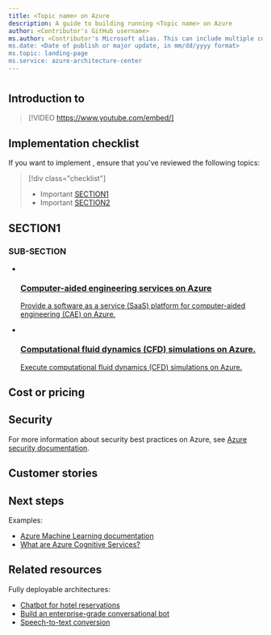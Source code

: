 ```yaml
---
title: <Topic name> on Azure
description: A guide to building running <Topic name> on Azure
author: <Contributor's GitHub username>
ms.author: <Contributor's Microsoft alias. This can include multiple contributors, separated by commas.> 
ms.date: <Date of publish or major update, in mm/dd/yyyy format>
ms.topic: landing-page
ms.service: azure-architecture-center
---
```

<!-- markdownlint-disable MD033 -->
<!-- markdownlint-disable MD026 -->

# <!--Topic name-->

## Introduction to <!--Topic-->

<!-- markdownlint-disable MD034 -->

> [!VIDEO https://www.youtube.com/embed/]

<!-- markdownlint-enable MD034 -->

<!--Add the <Topic> description.-->

## Implementation checklist

If you want to implement <!--Topic name-->, ensure that you've reviewed the following topics:

<!-- markdownlint-disable MD032 -->

> [!div class="checklist"]
> - Important [SECTION1](#section1)
> - Important [SECTION2](#section2)

<!-- markdownlint-enable MD032 -->

## SECTION1

### SUB-SECTION
<!-- This template enables the card layout on topic pages. Use this template for links to scenarios, reference architectures, and solutions. You only need to change the highlighted sections, including the link, image, title, and description.-->

<ul class="columns is-multiline has-margin-left-none has-margin-bottom-none has-padding-top-medium">
    <li class="column is-one-third has-padding-top-small-mobile has-padding-bottom-small">
        <a class="is-undecorated is-full-height is-block"
            href="/azure/architecture/example-scenario/apps/hpc-saas?context=/azure/architecture/topics/high-performance-computing/context/hpc-context">
            <article class="card has-outline-hover is-relative is-fullheight">
                    <figure class="image has-margin-right-none has-margin-left-none has-margin-top-none has-margin-bottom-none">
                        <img role="presentation" alt="" src="../../example-scenario/apps/media/architecture-hpc-saas.png">
                    </figure>
                <div class="card-content has-text-overflow-ellipsis">
                    <div class="has-padding-bottom-none">
                        <h3 class="is-size-4 has-margin-top-none has-margin-bottom-none has-text-primary">Computer-aided engineering services on Azure</h3>
                    </div>
                    <div class="is-size-7 has-margin-top-small has-line-height-reset">
                        <p>Provide a software as a service (SaaS) platform for computer-aided engineering (CAE) on Azure.</p>
                    </div>
                </div>
            </article>
        </a>
    </li>
    <li class="column is-one-third has-padding-top-small-mobile has-padding-bottom-small">
        <a class="is-undecorated is-full-height is-block"
            href="/azure/architecture/example-scenario/infrastructure/hpc-cfd?context=/azure/architecture/topics/high-performance-computing/context/hpc-context">
            <article class="card has-outline-hover is-relative is-fullheight">
                    <figure class="image has-margin-right-none has-margin-left-none has-margin-top-none has-margin-bottom-none">
                        <img role="presentation" alt="" src="../../example-scenario/infrastructure/media/architecture-hpc-cfd.png">
                    </figure>
                <div class="card-content has-text-overflow-ellipsis">
                    <div class="has-padding-bottom-none">
                        <h3 class="is-size-4 has-margin-top-none has-margin-bottom-none has-text-primary">Computational fluid dynamics (CFD) simulations on Azure.</h3>
                    </div>
                    <div class="is-size-7 has-margin-top-small has-line-height-reset">
                        <p>Execute computational fluid dynamics (CFD) simulations on Azure.</p>
                    </div>
                </div>
            </article>
        </a>
    </li>
 </ul>

## Cost or pricing
<!--This section details cost and what affects it.-->

## Security

For more information about security best practices on Azure, see [Azure security documentation](https://learn.microsoft.com/azure/security/azure-security?context=/azure/architecture/topics/high-performance-computing/context/hpc-context).  

<!--Add security-related information.-->

## Customer stories
<!--Add a bulleted list of links to case studies or customer stories that run this workload.-->

## Next steps
<!--
- Add a bulleted list of links to Learn articles. You can also link to appropriate sources outside of Learn, such as GitHub repos, third-party documentation, or an official technical blog post. 

- Update the following example links.
-->

Examples:
- [Azure Machine Learning documentation](/azure/machine-learning)
- [What are Azure Cognitive Services?](/azure/cognitive-services/what-are-cognitive-services)

## Related resources
<!--
- Add a bulleted list of related resource links.
- Use this section for architecture information that's relevant to the current article. It must be content that the Azure Architecture Center TOC refers to but can be from a repo other than the AAC repo.
- Ensure that links to articles in the AAC repo are repo-relative, such as (../../solution-ideas/articles/article-name.yml).
-->

Fully deployable architectures:

- [Chatbot for hotel reservations](/azure/architecture/example-scenario/ai/commerce-chatbot)
- [Build an enterprise-grade conversational bot](/azure/architecture/reference-architectures/ai/conversational-bot)
- [Speech-to-text conversion](/azure/architecture/reference-architectures/ai/speech-ai-ingestion)

